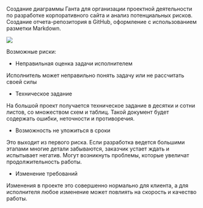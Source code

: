 Создание диаграммы Ганта для организации проектной деятельности по разработке корпоративного сайта и анализ потенциальных рисков. Создание отчета-репозитория в GitHub, оформление с использованием разметки Markdown.

![](https://i.ibb.co/8KycvrF/Ganta.png)

Возможные риски:

* Неправильная оценка задачи исполнителем 

Исполнитель может неправильно понять задачу или не рассчитать своей силы

* Техническое задание

На большой проект получается техническое задание в десятки и сотни листов, со множеством схем и таблиц. Такой документ будет содержать ошибки, неточности и противоречия. 

* Возможность не уложиться в сроки

Это выходит из первого риска. Если разработка ведется большими этапами многие детали забываются, заказчик устает ждать и испытывает негатив. Могут возникнуть проблемы, которые увеличат продолжительность работы.

* Изменение требований

Изменения в проекте это совершенно нормально для клиента, а для исполнителя любое изменение может повлиять на скорость и качество работы.
